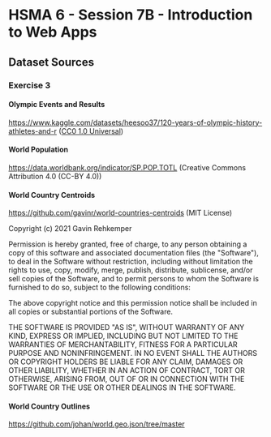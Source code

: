 # HSMA 6 - Session 7B - Introduction to Web Apps



## Dataset Sources

### Exercise 3

#### Olympic Events and Results

<https://www.kaggle.com/datasets/heesoo37/120-years-of-olympic-history-athletes-and-r> ([CC0 1.0 Universal](https://creativecommons.org/publicdomain/zero/1.0/))

#### World Population

<https://data.worldbank.org/indicator/SP.POP.TOTL> (Creative Commons Attribution 4.0 (CC-BY 4.0))

#### World Country Centroids

<https://github.com/gavinr/world-countries-centroids> (MIT License)

Copyright (c) 2021 Gavin Rehkemper

Permission is hereby granted, free of charge, to any person obtaining a copy
of this software and associated documentation files (the "Software"), to deal
in the Software without restriction, including without limitation the rights
to use, copy, modify, merge, publish, distribute, sublicense, and/or sell
copies of the Software, and to permit persons to whom the Software is
furnished to do so, subject to the following conditions:

The above copyright notice and this permission notice shall be included in all
copies or substantial portions of the Software.

THE SOFTWARE IS PROVIDED "AS IS", WITHOUT WARRANTY OF ANY KIND, EXPRESS OR
IMPLIED, INCLUDING BUT NOT LIMITED TO THE WARRANTIES OF MERCHANTABILITY,
FITNESS FOR A PARTICULAR PURPOSE AND NONINFRINGEMENT. IN NO EVENT SHALL THE
AUTHORS OR COPYRIGHT HOLDERS BE LIABLE FOR ANY CLAIM, DAMAGES OR OTHER
LIABILITY, WHETHER IN AN ACTION OF CONTRACT, TORT OR OTHERWISE, ARISING FROM,
OUT OF OR IN CONNECTION WITH THE SOFTWARE OR THE USE OR OTHER DEALINGS IN THE
SOFTWARE.

#### World Country Outlines

<https://github.com/johan/world.geo.json/tree/master>
